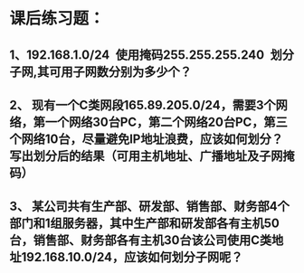 # 课后练习题：

## 1、192.168.1.0/24 使用掩码255.255.255.240 划分子网,其可用子网数分别为多少个？



## 2、 现有一个C类网段165.89.205.0/24，需要3个网络，第一个网络30台PC，第二个网络20台PC，第三个网络10台，尽量避免IP地址浪费，应该如何划分？写出划分后的结果（可用主机地址、广播地址及子网掩码）



## 3、 某公司共有生产部、研发部、销售部、财务部4个部门和1组服务器，其中生产部和研发部各有主机50台，销售部、财务部各有主机30台该公司使用C类地址192.168.10.0/24，应该如何划分子网呢？

